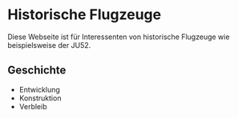 # Historische Flugzeuge

Diese Webseite ist für Interessenten von  historische Flugzeuge wie beispielsweise der JU52.

## Geschichte

* Entwicklung
* Konstruktion
* Verbleib
